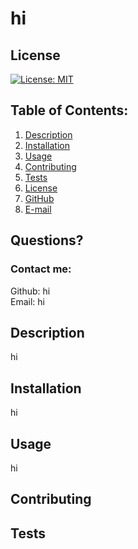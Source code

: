 # hi
## License
[![License: MIT](https://img.shields.io/badge/License-MIT-yellow.svg)](https://opensource.org/licenses/MIT)
## Table of Contents:
  1. [Description](#description) 
  2. [Installation](#Installation)
  3. [Usage](#Usage)  
  4. [Contributing](#Contributing)
  5. [Tests](#Tests)
  6. [License](#License)
  7. [GitHub](#GitHub)
  8. [E-mail](#Email)
## Questions?
### Contact me:
Github: hi  
Email: hi
## Description
hi 
## Installation
hi
## Usage
hi
## Contributing

## Tests
